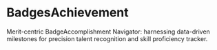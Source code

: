 # BadgesAchievement
Merit-centric BadgeAccomplishment Navigator: harnessing data-driven milestones for precision talent recognition and skill proficiency tracker.
